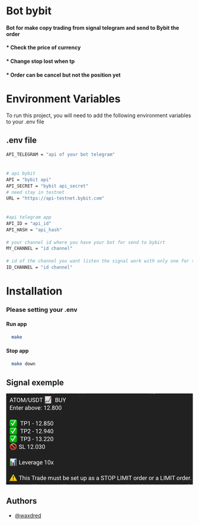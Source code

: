
# Bot bybit

#### Bot for make copy trading from signal telegram and send to Bybit the order
#### * Check the price of currency
#### * Change stop lost when tp
#### * Order can be cancel but not the position yet
# Environment Variables

To run this project, you will need to add the following environment variables to your .env file

## .env file
```bash
API_TELEGRAM = "api of your bot telegram"


# api bybit
API = "bybit api"
API_SECRET = "bybit api_secret"
# need stay in testnet 
URL = "https://api-testnet.bybit.com"


#api telegram app
API_ID = "api_id"
API_HASH = "api_hash"

# your channel id where you have your bot for send to bybirt
MY_CHANNEL = "id channel"

# id of the channel you want listen the signal work with only one for the moment
ID_CHANNEL = "id channel"
```



# Installation 

### Please setting your .env
#### Run app
```bash
  make
```

#### Stop app
```bash
  make down
```
## Signal exemple

![Screenshot](asset/signal.png)

## Authors

- [@waxdred](https://www.github.com/waxdred)

